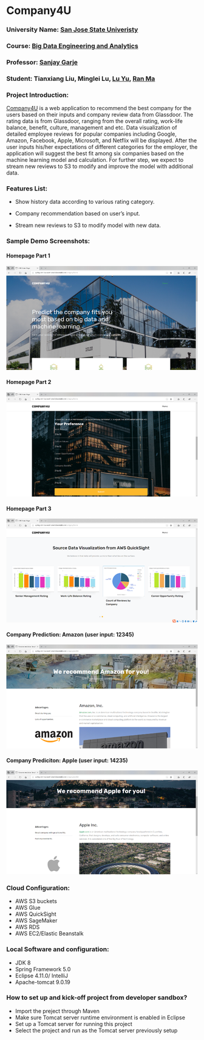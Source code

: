 # Company4U


### University Name: [San Jose State Univeristy](http://www.sjsu.edu/)

### Course: [Big Data Engineering and Analytics](http://info.sjsu.edu/web-dbgen/catalog/courses/CMPE266.html)

### Professor: [Sanjay Garje](https://www.linkedin.com/in/sanjaygarje/)

### Student: Tianxiang Liu, Minglei Lu, [Lu Yu](https://www.linkedin.com/in/lu-yu/), [Ran Ma](https://www.linkedin.com/in/ran-ma-1bb532b3/)
         
### Project Introduction:
[Company4U](http://spring-crm-1.us-east-1.elasticbeanstalk.com/company/home) is a web application to recommend the best company for the users based on their inputs and company review data from Glassdoor. The rating data is from Glassdoor, ranging from the overall rating, work-life balance, benefit, culture, management and etc. Data visualization of detailed employee reviews for popular companies including Google, Amazon, Facebook, Apple, Microsoft, and Netflix will be displayed.  After the user inputs his/her expectations of different categories for the employer, the application will suggest the best fit among six companies based on the machine learning model and calculation. For further step, we expect to stream new reviews to S3 to modify and improve the model with additional data.

### Features List:
* Show history data according to various rating category.
- Company recommendation based on user’s input.
+ Stream new reviews to S3 to modify model with new data.

### Sample Demo Screenshots: 
#### Homepage Part 1
![alt text](https://github.com/harveylu/Company4U/blob/master/images/Picture1.png?raw=true)
#### Homepage Part 2
![alt text](https://github.com/harveylu/Company4U/blob/master/images/Picture2.png?raw=true)
#### Homepage Part 3
![alt text](https://github.com/harveylu/Company4U/blob/master/images/Picture3.png?raw=true)
#### Company Prediction: Amazon (user input: 12345)
![alt text](https://github.com/harveylu/Company4U/blob/master/images/Picture4.png?raw=true)
#### Company Prediciton: Apple (user input: 14235)
![alt text](https://github.com/harveylu/Company4U/blob/master/images/Picture5.png?raw=true)

### Cloud Configuration:
* AWS S3 buckets 
* AWS Glue 
* AWS QuickSight 
* AWS SageMaker
* AWS RDS
* AWS EC2/Elastic Beanstalk

### Local Software and configuration:
* JDK 8
* Spring Framework 5.0
* Eclipse 4.11.0/ IntelliJ
* Apache-tomcat 9.0.19

### How to set up and kick-off project from developer sandbox?
* Import the preject through Maven
* Make sure Tomcat server runtime environment is enabled in Eclipse
* Set up a Tomcat server for running this project
* Select the project and run as the Tomcat server previously setup


